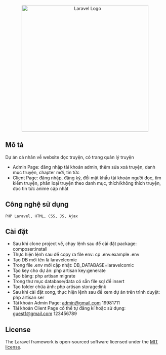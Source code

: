 
<p align="center"><a href="https://laravel.com" target="_blank"><img src="https://raw.githubusercontent.com/laravel/art/master/logo-lockup/5%20SVG/2%20CMYK/1%20Full%20Color/laravel-logolockup-cmyk-red.svg" width="400" alt="Laravel Logo"></a></p>

## Mô tả
Dự án cá nhân về website đọc truyện, có trang quản lý truyện
- Admin Page: đăng nhập tài khoản admin, thêm sửa xoá truyện, danh mục truyện, chapter mới, tin tức
- Client Page: đăng nhập, đăng ký, đổi mật khẩu tài khoản người đọc, tìm kiếm truyện, phân loại truyện theo danh mục, thích/không thích truyện, đọc tin tức anime cập nhât

## Công nghệ sử dụng
    PHP Laravel, HTML, CSS, JS, Ajax
## Cài đặt
- Sau khi clone project về, chạy lệnh sau để cài đặt package: composer:install 
- Thực hiện lệnh sau để copy ra file env: cp .env.example .env
- Tạo DB mới tên là laravelcomic
- Trong file .env mới cập nhật:  DB_DATABASE=laravelcomic
- Tạo key cho dự án:  php artisan key:generate
- Tạo bảng:  php artisan migrate
- Trong thư mục database/data có sẵn file sql để insert
- Tạo folder chứa ảnh:  php artisan storage:link
- Sau khi cài đặt xong, thực hiện lệnh sau để xem dự án trên trình duyệt: php artisan ser
- Tài khoản Admin Page: admin@gmail.com 19981711
- Tài khoản Client Page có thể tự đăng kí hoặc sử dụng: guest1@gmail.com 123456789


## License

The Laravel framework is open-sourced software licensed under the [MIT license](https://opensource.org/licenses/MIT).




